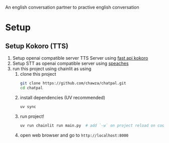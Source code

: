 An english conversation partner to practive english conversation

# Setup
## Setup Kokoro (TTS)
1. Setup openai compatible server TTS Server using [fast api kokoro](https://github.com/remsky/Kokoro-FastAPI?tab=readme-ov-file)
2. Setup STT as openai compatible server using [speaches](https://github.com/speaches-ai/speaches)
3. run this project using chainlit as using
    1. clone this project
        ```bash
        git clone https://github.com/chawza/chatpal.git
        cd chatpal
        ```
    2. install dependencies (UV recommended)
        ```bash
        uv sync
        ```
    3. run project!
        ```bash
        uv run chainlit run main.py  # add `-w` on project reload on code changes
        ```
    4. open web browser and go to `http://localhost:8000`
